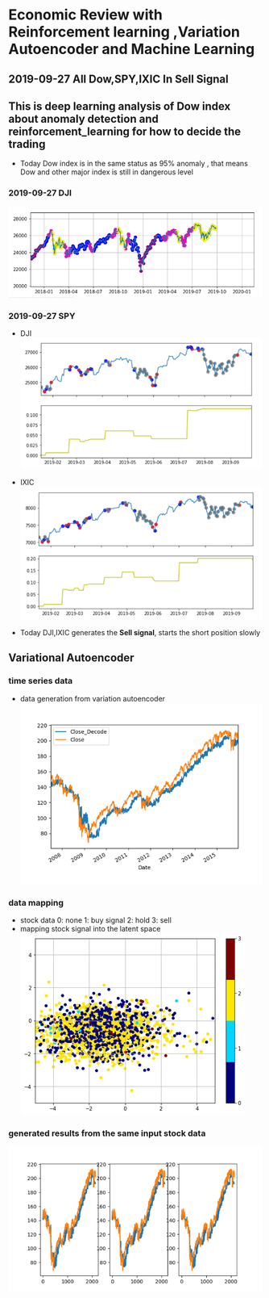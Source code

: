 
# Economic Review with Reinforcement learning ,Variation Autoencoder and Machine Learning
## 2019-09-27 All Dow,SPY,IXIC In Sell Signal

## This is deep learning analysis of Dow index about anomaly detection and reinforcement_learning for how to decide the trading

- Today Dow index is in the same status as 95% anomaly , that means Dow and other major index is still in dangerous level

### 2019-09-27 DJI
![](./pictures/stock_analysis/20190927_dji.png)  

### 2019-09-27 SPY
- DJI  
![](./pictures/stock_analysis/20190927_dji_trade.png)  
- IXIC  
![](./pictures/stock_analysis/20190927_ixic_trade.png)  

- Today DJI,IXIC generates the __Sell signal__, starts the short position slowly



## Variational Autoencoder

### time series data  
- data generation from variation autoencoder  
![](./pictures/gen_stock.png)

### data mapping
- stock data 0: none 1: buy signal 2: hold 3: sell  
- mapping stock signal into the latent space  
![](./pictures/mapping.png)


### generated results from the same input stock data  
![](./pictures/gen_stock_images.png)
